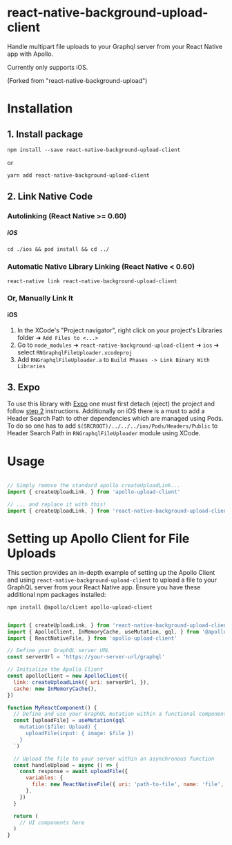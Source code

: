 # react-native-background-upload-client
Handle multipart file uploads to your Graphql server from your React Native app with Apollo.

Currently only supports iOS.

(Forked from "react-native-background-upload")

# Installation

## 1. Install package

`npm install --save react-native-background-upload-client`

or

`yarn add react-native-background-upload-client`

## 2. Link Native Code

### Autolinking (React Native >= 0.60)

##### iOS

`cd ./ios && pod install && cd ../`

### Automatic Native Library Linking (React Native < 0.60)

`react-native link react-native-background-upload-client`

### Or, Manually Link It

#### iOS

1. In the XCode's "Project navigator", right click on your project's Libraries folder ➜ `Add Files to <...>`
2. Go to `node_modules` ➜ `react-native-background-upload-client` ➜ `ios` ➜ select `RNGraphqlFileUploader.xcodeproj`
3. Add `RNGraphqlFileUploader.a` to `Build Phases -> Link Binary With Libraries`

## 3. Expo

To use this library with [Expo](https://expo.io) one must first detach (eject) the project and follow [step 2](#2-link-native-code) instructions. Additionally on iOS there is a must to add a Header Search Path to other dependencies which are managed using Pods. To do so one has to add `$(SRCROOT)/../../../ios/Pods/Headers/Public` to Header Search Path in `RNGraphqlFileUploader` module using XCode.

# Usage

```js

// Simply remove the standard apollo createUploadLink...
import { createUploadLink, } from 'apollo-upload-client'

// ... and replace it with this!
import { createUploadLink, } from 'react-native-background-upload-client'

```

# Setting up Apollo Client for File Uploads

This section provides an in-depth example of setting up the Apollo Client and using `react-native-background-upload-client` to upload a file to your GraphQL server from your React Native app. Ensure you have these additional npm packages installed:

`npm install @apollo/client apollo-upload-client`

```js

import { createUploadLink, } from 'react-native-background-upload-client'
import { ApolloClient, InMemoryCache, useMutation, gql, } from '@apollo/client'
import { ReactNativeFile, } from 'apollo-upload-client'

// Define your GraphQL server URL
const serverUrl = 'https://your-server-url/graphql'

// Initialize the Apollo Client
const apolloClient = new ApolloClient({
  link: createUploadLink({ uri: serverUrl, }),
  cache: new InMemoryCache(),
})

function MyReactComponent() {
  // Define and use your GraphQL mutation within a functional component
  const [uploadFile] = useMutation(gql`
    mutation($file: Upload) {
      uploadFile(input: { image: $file })
    }
  `)

  // Upload the file to your server within an asynchronous function
  const handleUpload = async () => {
    const response = await uploadFile({
      variables: {
        file: new ReactNativeFile({ uri: 'path-to-file', name: 'file', }),
      },
    })
  }

  return (
    // UI components here
  )
}

```
